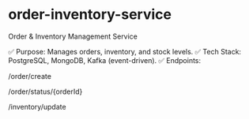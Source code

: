 # order-inventory-service
Order &amp; Inventory Management Service

✅ Purpose: Manages orders, inventory, and stock levels.
✅ Tech Stack: PostgreSQL, MongoDB, Kafka (event-driven).
✅ Endpoints:

/order/create

/order/status/{orderId}

/inventory/update
